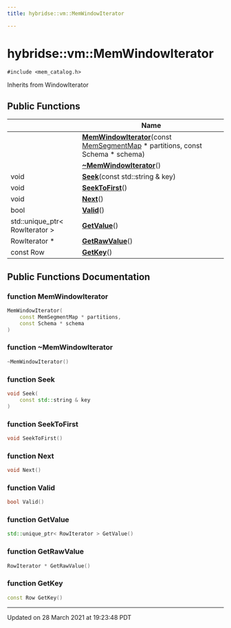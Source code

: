 ```yaml
---
title: hybridse::vm::MemWindowIterator

---
```


# hybridse::vm::MemWindowIterator




`#include <mem_catalog.h>`

Inherits from WindowIterator

## Public Functions

|                | Name           |
| -------------- | -------------- |
| | **[MemWindowIterator](/Classes/classhybridse_1_1vm_1_1_mem_window_iterator.md#function-memwindowiterator)**(const [MemSegmentMap](/Namespaces/namespacehybridse_1_1vm.md#typedef-memsegmentmap) * partitions, const Schema * schema) |
| | **[~MemWindowIterator](/Classes/classhybridse_1_1vm_1_1_mem_window_iterator.md#function-~memwindowiterator)**() |
| void | **[Seek](/Classes/classhybridse_1_1vm_1_1_mem_window_iterator.md#function-seek)**(const std::string & key) |
| void | **[SeekToFirst](/Classes/classhybridse_1_1vm_1_1_mem_window_iterator.md#function-seektofirst)**() |
| void | **[Next](/Classes/classhybridse_1_1vm_1_1_mem_window_iterator.md#function-next)**() |
| bool | **[Valid](/Classes/classhybridse_1_1vm_1_1_mem_window_iterator.md#function-valid)**() |
| std::unique_ptr< RowIterator > | **[GetValue](/Classes/classhybridse_1_1vm_1_1_mem_window_iterator.md#function-getvalue)**() |
| RowIterator * | **[GetRawValue](/Classes/classhybridse_1_1vm_1_1_mem_window_iterator.md#function-getrawvalue)**() |
| const Row | **[GetKey](/Classes/classhybridse_1_1vm_1_1_mem_window_iterator.md#function-getkey)**() |

## Public Functions Documentation

### function MemWindowIterator

```cpp
MemWindowIterator(
    const MemSegmentMap * partitions,
    const Schema * schema
)
```


### function ~MemWindowIterator

```cpp
~MemWindowIterator()
```


### function Seek

```cpp
void Seek(
    const std::string & key
)
```


### function SeekToFirst

```cpp
void SeekToFirst()
```


### function Next

```cpp
void Next()
```


### function Valid

```cpp
bool Valid()
```


### function GetValue

```cpp
std::unique_ptr< RowIterator > GetValue()
```


### function GetRawValue

```cpp
RowIterator * GetRawValue()
```


### function GetKey

```cpp
const Row GetKey()
```


-------------------------------

Updated on 28 March 2021 at 19:23:48 PDT